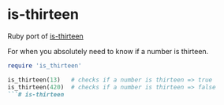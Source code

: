 # is-thirteen

Ruby port of [is-thirteen](https://www.npmjs.com/package/is-thirteen)

For when you absolutely need to know if a number is thirteen.

```ruby
require 'is_thirteen'

is_thirteen(13)   # checks if a number is thirteen => true
is_thirteen(420)  # checks if a number is thirteen => false
```# is-thirteen

